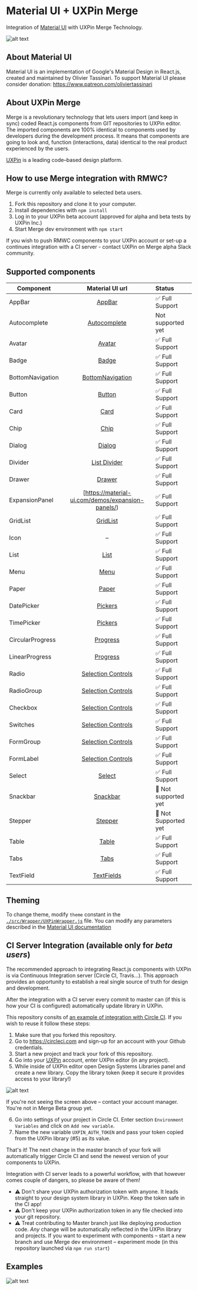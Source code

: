 # Material UI + UXPin Merge
Integration of [Material UI](https://material-ui.com/) with UXPin Merge Technology.

![alt text](https://github.com/uxpin-merge/material-ui-merge/blob/master/img/header.png "RMWC in UXPin")

## About Material UI

Material UI is an implementation of Google's Material Design in React.js, created and maintained by Olivier Tassinari.
To support Material UI please consider donation: https://www.patreon.com/oliviertassinari 

## About UXPin Merge

Merge is a revolutionary technology that lets users import (and keep in sync) coded React.js components from GIT repositories to UXPin editor. 
The imported components are 100% identical to components used by developers during the development process. 
It means that components are going to look and, function (interactions, data) identical to the real product experienced by the users. 

[UXPin](http://uxpin.com) is a leading code–based design platform.

## How to use Merge integration with RMWC?

Merge is currently only available to selected beta users.

1. Fork this repository and clone it to your computer.
2. Install dependencies with `npm install`
3. Log in to your UXPin beta account (approved for alpha and beta tests by UXPin Inc.)
4. Start Merge dev environment with `npm start`

If you wish to push RMWC components to your UXPin account or set-up a continues integration with a CI server - contact UXPin on Merge alpha Slack community.

## Supported components

| Component     | Material UI url      | Status|
| ------------- |:-------------:| :-----|
| AppBar        | [AppBar](https://material-ui.com/demos/app-bar/) | ✅ Full Support |
| Autocomplete  | [Autocomplete](https://material-ui.com/demos/autocomplete/)      | Not supported yet|
| Avatar | [Avatar](https://material-ui.com/demos/avatars/)     | ✅ Full Support |
| Badge | [Badge](https://material-ui.com/demos/badges/)     | ✅ Full Support |
| BottomNavigation | [BottomNavigation](https://material-ui.com/demos/bottom-navigation/) | ✅ Full Support |
| Button | [Button](https://material-ui.com/demos/buttons/) | ✅ Full Support |
| Card | [Card](https://material-ui.com/demos/cards/) | ✅ Full Support |
| Chip | [Chip](https://material-ui.com/demos/chips/) | ✅ Full Support |
| Dialog | [Dialog](https://material-ui.com/demos/dialogs/) |  ✅ Full Support |
| Divider | [List Divider](https://material-ui.com/demos/dividers/) | ✅ Full Support |
| Drawer | [Drawer](https://material-ui.com/demos/drawers/) |  ✅ Full Support |
| ExpansionPanel | [https://material-ui.com/demos/expansion-panels/) |  ✅ Full Support |
| GridList | [GridList](https://material-ui.com/demos/grid-list/) | ✅ Full Support |
| Icon | – | ✅ Full Support |
| List | [List](https://material-ui.com/demos/lists/) | ✅ Full Support |
| Menu | [Menu](https://material-ui.com/demos/menus/) |  ✅ Full Support |
| Paper | [Paper](https://material-ui.com/demos/paper/) | ✅ Full Support |
| DatePicker | [Pickers](https://material-ui.com/demos/pickers/) | ✅ Full Support |
| TimePicker | [Pickers](https://material-ui.com/demos/pickers/) | ✅ Full Support |
| CircularProgress | [Progress](https://material-ui.com/demos/progress/) | ✅ Full Support |
| LinearProgress | [Progress](https://material-ui.com/demos/progress/)| ✅ Full Support |
| Radio | [Selection Controls](https://material-ui.com/demos/selection-controls/) | ✅ Full Support |
| RadioGroup | [Selection Controls](https://material-ui.com/demos/selection-controls/) | ✅ Full Support  |
| Checkbox | [Selection Controls](https://material-ui.com/demos/selection-controls/) | ✅ Full Support |
| Switches | [Selection Controls](https://material-ui.com/demos/selection-controls/)  | ✅ Full Support |
| FormGroup | [Selection Controls](https://material-ui.com/demos/selection-controls/) | ✅ Full Support |
| FormLabel | [Selection Controls](https://material-ui.com/demos/selection-controls/) | ✅ Full Support |
| Select | [Select](https://material-ui.com/demos/selects/) | ✅ Full Support |
| Snackbar | [Snackbar](https://material-ui.com/demos/steppers/) | 🔻 Not supported yet |
| Stepper | [Stepper](https://material-ui.com/demos/snackbars/) | 🔻 Not Supported yet |
| Table | [Table](https://material-ui.com/demos/tables/) |  ✅ Full Support |
| Tabs | [Tabs](https://material-ui.com/demos/tabs/) | ✅ Full Support |
| TextField | [TextFields](https://material-ui.com/demos/text-fields/) | ✅ Full Support |

## Theming

To change theme, modify `theme` constant in the [`./src/Wrapper/UXPinWrapper.js`](https://github.com/uxpin-merge/material-ui-merge/blob/master/src/Wrapper/UXPinWrapper.js) file. You can modify any parameters described in 
the [Material UI documentation](https://material-ui.com/customization/themes/#theme-provider)

## CI Server Integration (available only for *beta users*)

The recommended approach to integrating React.js components with UXPin is via Continuous Integration server (Circle CI, Travis...). 
This approach provides an opportunity to establish a real single source of truth for design and development. 

After the integration with a CI server every commit to master can (if this is how your CI is configured) automatically update library in UXPin. 

This repository consits of [an example of integration with Circle CI](https://github.com/uxpin-merge/material-ui-merge/blob/master/.circleci/config.yml). 
If you wish to reuse it follow these steps:
1. Make sure that you forked this repository.
2. Go to https://circleci.com and sign-up for an account with your Github credentials.
3. Start a new project and track your fork of this repository.
4. Go into your [UXPin](http://uxpin.com) account, enter UXPin editor (in any project).
5. While inside of UXPin editor open Design Systems Libraries panel and create a new library. Copy the library token (keep it secure it provides access to your library!)

![alt text](https://github.com/uxpin-merge/material-ui-merge/blob/master/img/merge_ci.gif "UXPin Design System Library")

If you're not seeing the screen above – contact your account manager. You're not in Merge Beta group yet.

6. Go into settings of your project in Circle CI. Enter section `Environment Variables` and click on `Add new variable`.
7. Name the new variable `UXPIN_AUTH_TOKEN` and pass your token copied from the UXPin library (#5) as its value.

That's it! The next change in the master branch of your fork will automatically trigger Circle CI and send the newest version of your components to UXPin.

Integration with CI server leads to a powerful workflow, with that however comes couple of dangers, so please be aware of them!
* ⚠️ Don't share your UXPin authorization token with anyone. It leads straight to your design system library in UXPin. Keep the token safe in the CI app!
* ⚠️ Don't keep your UXPin authorization token in any file checked into your git repository.
* ⚠️ Treat contributing to Master branch just like deploying production code. *Any* change will be automatically reflected in the UXPin library and projects. 
If you want to experiment with components – start a new branch and use Merge dev environment – experiment mode (in this repository launched via `npm run start`)

## Examples

![alt text](https://github.com/uxpin-merge/material-ui-merge/blob/master/img/material_ui.gif "Material UI in UXPin")

